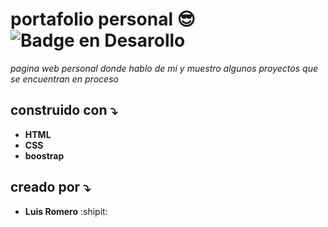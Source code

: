 ## <h1>portafolio personal 😎 ![Badge en Desarollo](https://img.shields.io/badge/STATUS-EN%20DESAROLLO-green) </h1> 

_pagina web personal donde hablo de mi y muestro algunos proyectos que se encuentran en proceso_

 

## construido con :arrow_heading_down:
* **HTML**
* **CSS**
* **boostrap**

## creado por  :arrow_heading_down:
* **Luis Romero**
:shipit:
